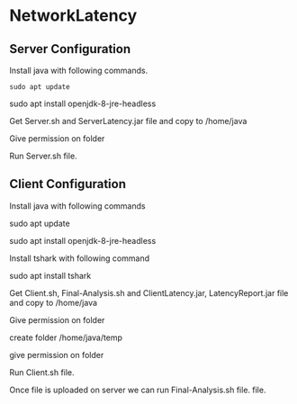 # NetworkLatency
## Server Configuration

Install java with following commands.

    sudo apt update

sudo apt install openjdk-8-jre-headless

Get Server.sh and ServerLatency.jar file and copy to /home/java

Give permission on folder

Run Server.sh file.

## Client Configuration

Install java with following commands

sudo apt update

sudo apt install openjdk-8-jre-headless

Install tshark with following command

sudo apt install tshark

Get Client.sh, Final-Analysis.sh and ClientLatency.jar, LatencyReport.jar file and copy to /home/java

Give permission on folder

create folder /home/java/temp

give permission on folder

Run Client.sh file.

Once file is uploaded on server we can run Final-Analysis.sh file.
 file.

